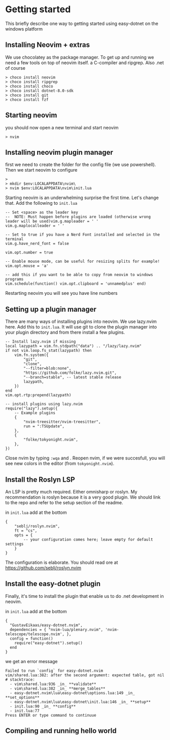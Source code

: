 # Getting started

This briefly describe one way to getting started using easy-dotnet on the windows platform

## Installing Neovim + extras

We use chocolatey as the package manager. To get up and running we need a few tools on top of neovim itself. a C-compiler and ripgrep. Also .net of course

```
> choco install neovim
> choco install ripgrep
> choco install choco 
> choco install dotnet-8.0-sdk
> choco install git
> choco install fzf
```

## Starting neovim
you should now open a new terminal and start neovim

```
> nvim 
```


## Installing neovim plugin manager

first we need to create the folder for the config file (we use powershell). Then we start neovim to configure

``` 
> 
> mkdir $env:LOCALAPPDATA\nvim\
> nvim $env:LOCALAPPDATA\nvim\init.lua
```

Starting neovim is an underwhelming surprise the first time. Let's change that. Add the following to `init.lua`

```
-- Set <space> as the leader key
--  NOTE: Must happen before plugins are loaded (otherwise wrong leader will be used)vim.g.mapleader = ' '
vim.g.maplocalleader = ' '

-- Set to true if you have a Nerd Font installed and selected in the terminal
vim.g.have_nerd_font = false

vim.opt.number = true

-- Enable mouse mode, can be useful for resizing splits for example!
vim.opt.mouse = 'a'

-- add this if you want to be able to copy from neovim to windows programs
vim.schedule(function() vim.opt.clipboard = 'unnamedplus' end)
```

Restarting neovim you will see you have line numbers



## Setting up a plugin manager

There are many ways of installing plugins into neovim. We use lazy.nvim here. 
Add this to `init.lua`. It will use git to clone the plugin manager into your plugin directory and from there install a few plugins.

```
-- Install lazy.nvim if missing
local lazypath = vim.fn.stdpath("data") .. "/lazy/lazy.nvim"
if not vim.loop.fs_stat(lazypath) then
    vim.fn.system({
        "git",
        "clone",
        "--filter=blob:none",
        "https://github.com/folke/lazy.nvim.git",
        "--branch=stable", -- latest stable release
        lazypath,
    })
end
vim.opt.rtp:prepend(lazypath)

-- install plugins using lazy.nvim
require("lazy").setup({
    -- Example plugins
    {
        "nvim-treesitter/nvim-treesitter",
        run = ":TSUpdate",
    },
    {
        "folke/tokyonight.nvim",
    },
})
```

Close nvim by typing `:wqa` and <enter>. Reopen nvim, if we were succesfull, you will see new colors in the editor (from `tokyonight.nvim`).



## Install the Roslyn LSP

An LSP is pretty much required. Either omnisharp or roslyn. My recommendation is roslyn because it is a very good plugin. We should link to the repo and refer to the setup section of the readme.

in `init.lua` add at the bottom

```
{
    "seblj/roslyn.nvim",
    ft = "cs",
    opts = {
        -- your configuration comes here; leave empty for default settings
    }
}
```

The configuration is elaborate. You should read ore at https://github.com/seblj/roslyn.nvim


## Install the easy-dotnet plugin

Finally, it's time to install the plugin that enable us to do .net development in neovim.

in `init.lua` add at the bottom

```
{
  "GustavEikaas/easy-dotnet.nvim",
  dependencies = { "nvim-lua/plenary.nvim", 'nvim-telescope/telescope.nvim', },
  config = function()
    require("easy-dotnet").setup()
  end
}
```

we get an error message


```
Failed to run `config` for easy-dotnet.nvim
vim/shared.lua:382: after the second argument: expected table, got nil
# stacktrace: 
  - vim\shared.lua:936 _in_ **validate**    
  - vim\shared.lua:382 _in_ **merge_tables**     
  - easy-dotnet.nvim\lua\easy-dotnet\options.lua:149 _in_ **set_options**   
  - easy-dotnet.nvim\lua\easy-dotnet\init.lua:146 _in_ **setup**    
  - init.lua:90 _in_ **config**      
  - init.lua:77      
Press ENTER or type command to continuue
```


## Compiling and running hello world


